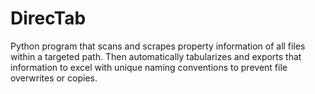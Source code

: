# DirecTab
Python program that scans and scrapes property information of all files within a targeted path. Then automatically tabularizes and exports that information to excel with unique naming conventions to prevent file overwrites or copies.
